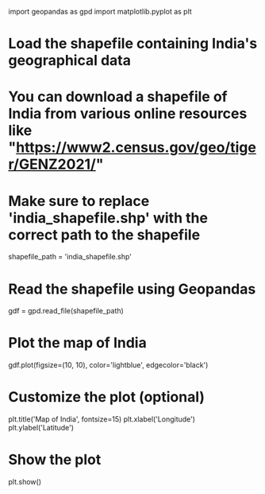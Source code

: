  import geopandas as gpd
import matplotlib.pyplot as plt

# Load the shapefile containing India's geographical data
# You can download a shapefile of India from various online resources like "https://www2.census.gov/geo/tiger/GENZ2021/"
# Make sure to replace 'india_shapefile.shp' with the correct path to the shapefile

shapefile_path = 'india_shapefile.shp'

# Read the shapefile using Geopandas
gdf = gpd.read_file(shapefile_path)

# Plot the map of India
gdf.plot(figsize=(10, 10), color='lightblue', edgecolor='black')

# Customize the plot (optional)
plt.title('Map of India', fontsize=15)
plt.xlabel('Longitude')
plt.ylabel('Latitude')

# Show the plot
plt.show()

